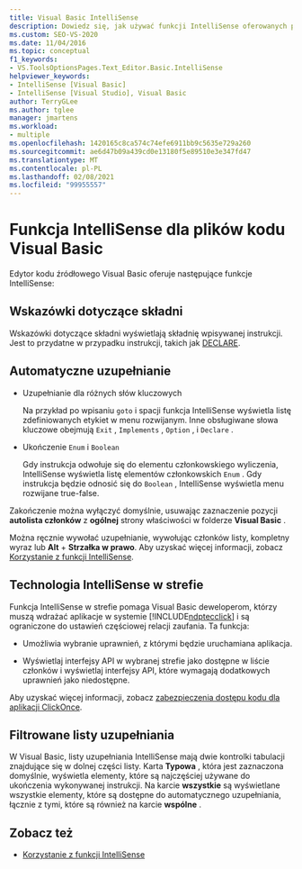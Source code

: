 ```yaml
---
title: Visual Basic IntelliSense
description: Dowiedz się, jak używać funkcji IntelliSense oferowanych przez Edytor kodu źródłowego Visual Basic.
ms.custom: SEO-VS-2020
ms.date: 11/04/2016
ms.topic: conceptual
f1_keywords:
- VS.ToolsOptionsPages.Text_Editor.Basic.IntelliSense
helpviewer_keywords:
- IntelliSense [Visual Basic]
- IntelliSense [Visual Studio], Visual Basic
author: TerryGLee
ms.author: tglee
manager: jmartens
ms.workload:
- multiple
ms.openlocfilehash: 1420165c8ca574c74efe6911bb9c5635e729a260
ms.sourcegitcommit: ae6d47b09a439cd0e13180f5e89510e3e347fd47
ms.translationtype: MT
ms.contentlocale: pl-PL
ms.lasthandoff: 02/08/2021
ms.locfileid: "99955557"
---
```

# <a name="intellisense-for-visual-basic-code-files"></a>Funkcja IntelliSense dla plików kodu Visual Basic

Edytor kodu źródłowego Visual Basic oferuje następujące funkcje IntelliSense:

## <a name="syntax-tips"></a>Wskazówki dotyczące składni

Wskazówki dotyczące składni wyświetlają składnię wpisywanej instrukcji. Jest to przydatne w przypadku instrukcji, takich jak [DECLARE](/dotnet/visual-basic/language-reference/statements/declare-statement).

## <a name="automatic-completion"></a>Automatyczne uzupełnianie

- Uzupełnianie dla różnych słów kluczowych

     Na przykład po wpisaniu `goto` i spacji funkcja IntelliSense wyświetla listę zdefiniowanych etykiet w menu rozwijanym. Inne obsługiwane słowa kluczowe obejmują `Exit` , `Implements` , `Option` , i `Declare` .

- Ukończenie `Enum` i `Boolean`

    Gdy instrukcja odwołuje się do elementu członkowskiego wyliczenia, IntelliSense wyświetla listę elementów członkowskich `Enum` . Gdy instrukcja będzie odnosić się do `Boolean` , IntelliSense wyświetla menu rozwijane true-false.

Zakończenie można wyłączyć domyślnie, usuwając zaznaczenie pozycji **autolista członków** z **ogólnej** strony właściwości w folderze **Visual Basic** .

Można ręcznie wywołać uzupełnianie, wywołując członków listy, kompletny wyraz lub **Alt** + **Strzałka w prawo**. Aby uzyskać więcej informacji, zobacz [Korzystanie z funkcji IntelliSense](../ide/using-intellisense.md).

## <a name="intellisense-in-zone"></a>Technologia IntelliSense w strefie

Funkcja IntelliSense w strefie pomaga Visual Basic deweloperom, którzy muszą wdrażać aplikacje w systemie [!INCLUDE[ndptecclick](../deployment/includes/ndptecclick_md.md)] i są ograniczone do ustawień częściowej relacji zaufania. Ta funkcja:

- Umożliwia wybranie uprawnień, z którymi będzie uruchamiana aplikacja.

- Wyświetlaj interfejsy API w wybranej strefie jako dostępne w liście członków i wyświetlaj interfejsy API, które wymagają dodatkowych uprawnień jako niedostępne.

Aby uzyskać więcej informacji, zobacz [zabezpieczenia dostępu kodu dla aplikacji ClickOnce](../deployment/code-access-security-for-clickonce-applications.md).

## <a name="filtered-completion-lists"></a>Filtrowane listy uzupełniania

W Visual Basic, listy uzupełniania IntelliSense mają dwie kontrolki tabulacji znajdujące się w dolnej części listy. Karta **Typowa** , która jest zaznaczona domyślnie, wyświetla elementy, które są najczęściej używane do ukończenia wykonywanej instrukcji. Na karcie **wszystkie** są wyświetlane wszystkie elementy, które są dostępne do automatycznego uzupełniania, łącznie z tymi, które są również na karcie **wspólne** .

## <a name="see-also"></a>Zobacz też

- [Korzystanie z funkcji IntelliSense](../ide/using-intellisense.md)
